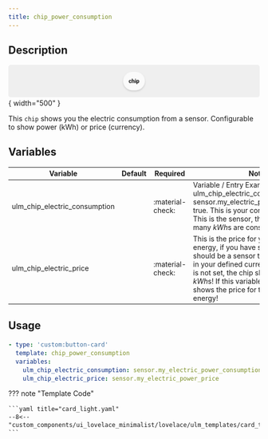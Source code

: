 ```yaml
---
title: chip_power_consumption
---
```

<!-- markdownlint-disable MD046 -->

## Description

![example-image](../../assets/img/ulm_chips/chip_example.png){ width="500" }

This `chip` shows you the electric consumption from a sensor. Configurable to show power (kWh) or price (currency).

## Variables

| Variable | Default | Required         | Notes             |
|----------|---------|------------------|-------------------|
| ulm_chip_electric_consumption     |         | :material-check: | Variable / Entry Example Required ulm_chip_electric_consumption sensor.my_electric_power_consumption true. This is your consumed energy. This is the sensor, that shows how many *kWh*s are consumed.   |
|ulm_chip_electric_price|  | :material-check: | This is the price for your consumed energy, if you have such a sensor. This should be a sensor that shows a price in your defined currency. If this variable is not set, the chip shows only the *kWh*s! If this variable is set the chip shows the price for the consumed energy! |

## Usage

```yaml
- type: 'custom:button-card'
  template: chip_power_consumption
  variables:
    ulm_chip_electric_consumption: sensor.my_electric_power_consumption
    ulm_chip_electric_price: sensor.my_electric_power_price
```

??? note "Template Code"

    ```yaml title="card_light.yaml"
    --8<-- "custom_components/ui_lovelace_minimalist/lovelace/ulm_templates/card_templates/chips/chip_power_consumption.yaml"
    ```
